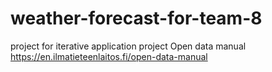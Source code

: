 # weather-forecast-for-team-8
project for iterative application project
Open data manual
https://en.ilmatieteenlaitos.fi/open-data-manual
